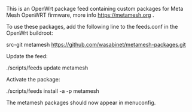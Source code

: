 This is an OpenWrt package feed containing custom packages for Meta
Mesh OpenWRT firmware, more info https://metamesh.org .

To use these packages, add the following line to the feeds.conf
in the OpenWrt buildroot:

  src-git metamesh https://github.com/wasabinet/metamesh-packages.git
  
Update the feed:

  ./scripts/feeds update metamesh
  
Activate the package:

  ./scripts/feeds install -a -p metamesh
  
The metamesh packages should now appear in menuconfig.
